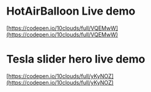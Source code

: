 # HotAirBalloon Live demo

[https://codepen.io/10clouds/full/VQEMwW](https://codepen.io/10clouds/full/VQEMwW)

# Tesla slider hero live demo

[https://codepen.io/10clouds/full/yKyNOZ](https://codepen.io/10clouds/full/yKyNOZ)
